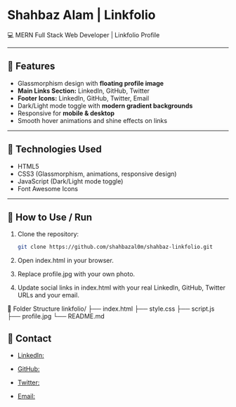 # Shahbaz Alam | Linkfolio

💻 MERN Full Stack Web Developer | Linkfolio Profile

---


## 🔹 Features
- Glassmorphism design with **floating profile image**  
- **Main Links Section:** LinkedIn, GitHub, Twitter  
- **Footer Icons:** LinkedIn, GitHub, Twitter, Email  
- Dark/Light mode toggle with **modern gradient backgrounds**  
- Responsive for **mobile & desktop**  
- Smooth hover animations and shine effects on links  

---

## 🔹 Technologies Used
- HTML5  
- CSS3 (Glassmorphism, animations, responsive design)  
- JavaScript (Dark/Light mode toggle)  
- Font Awesome Icons  

---

## 🔹 How to Use / Run
1. Clone the repository:
   ```bash
   git clone https://github.com/shahbazal0m/shahbaz-linkfolio.git
2. Open index.html in your browser.

3. Replace profile.jpg with your own photo.

4. Update social links in index.html with your real LinkedIn, GitHub, Twitter URLs and your email.

🔹 Folder Structure
linkfolio/
├── index.html
├── style.css
├── script.js
├── profile.jpg
└── README.md

## 🔹 Contact
- [LinkedIn:](https://www.linkedin.com/in/iamshahbaz-alam)

- [GitHub:](https://github.com/shahbazal0m)

- [Twitter:](https://x.com/shahbaz_al0m)

- [Email:](mailto:shahbazalam4842@gmail.com)
